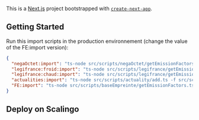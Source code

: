 This is a [Next.js](https://nextjs.org) project bootstrapped with [`create-next-app`](https://nextjs.org/docs/app/api-reference/cli/create-next-app).

## Getting Started

Run this import scripts in the production environnement (change the value of the FE:import version):

```json
{
  "negaOctet:import": "ts-node src/scripts/negaOctet/getEmissionFactors.ts -n 1 -f src/scripts/negaOctet/negaoctet.csv",
  "legifrance:froid:import": "ts-node src/scripts/legifrance/getEmissionFactors.ts -n 1 -f src/scripts/legifrance/reseaux_froid.csv -r froid",
  "legifrance:chaud:import": "ts-node src/scripts/legifrance/getEmissionFactors.ts -n 1 -f src/scripts/legifrance/reseaux_chaud.csv -r chaud",
  "actualities:import": "ts-node src/scripts/actuality/add.ts -f src/scripts/actuality/actualities.csv",
  "FE:import": "ts-node src/scripts/baseEmpreinte/getEmissionFactors.ts -n 23.4"
}
```

## Deploy on Scalingo
